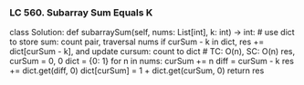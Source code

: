 ### LC 560. Subarray Sum Equals K
class Solution:
    def subarraySum(self, nums: List[int], k: int) -> int:
        # use dict to store sum: count pair, traversal nums if curSum - k in dict, res += dict[curSum - k], and update cursum: count to dict
        # TC: O(n), SC: O(n)
        res, curSum = 0, 0
        dict = {0: 1}
        for n in nums:
            curSum += n
            diff = curSum - k
            res += dict.get(diff, 0)
            dict[curSum] = 1 + dict.get(curSum, 0)
        return res
